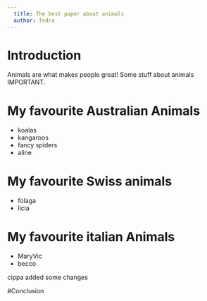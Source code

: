 ```yaml
---
  title: The best paper about animals
  author: fedra
---
```


# Introduction

Animals are what makes people great!
Some stuff about animals IMPORTANT.

# My favourite Australian Animals

* koalas
* kangaroos
* fancy spiders
* aline

# My favourite Swiss animals

* folaga
* licia

# My favourite italian Animals

* MaryVic
* becco

cippa added some changes

#Conclusion
